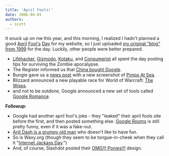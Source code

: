 ```yaml
---
title: 'April Fools!'
date: 2006-04-01
authors:
  - scott
---
```


It snuck up on me this year, and this morning, I realized I hadn't planned a good [April](/blog/2001/i-have-seen-the-light/) [Fool's](/blog/2004/moving-to-new-york/) [Day](/blog/2005/new-design/) for my website, so I just uploaded [my original "blog" from 1999](/site-archives/blog/v1/) for the day. Luckily, other people were better prepared.

- [Lifehacker](http://www.lifehacker.com/software/zombies/), [Gizmodo](http://gizmodo.com/gadgets/zombies/), [Kotaku](http://www.kotaku.com/gaming/zombies/), and [Consumerist](http://www.consumerist.com/consumer/zombies/) all spent the day posting tips for surviving the Zombie apocalypse.
- The Register informed us that [China bought Google](http://www.theregister.co.uk/2006/04/01/china_buys_google/).
- Bungie gave us a [news post](http://bungie.com/News/TopStory.aspx?story=BngeWklyUpdteMar31&p=6540570) with a new screenshot of [Pimps At Sea](http://bungie.com/images/news/inlineimages/PASLive_firstscreen.jpg).
- Blizzard announced a new playable race for World of Warcraft: [The Wisps](http://www.worldofwarcraft.com/burningcrusade/townhall/wisps.html).
- and not to be outdone, Google announced a new set of tools called [Google Romance](http://www.google.com/romance/).

**Followup:**

- Google had another april fool's joke - they "leaked" their april fools site before the first, and then posted something else. [Google Rooms](http://blog.outer-court.com/archive/2006-04-01-n20.html) is still pretty funny, even if it was a fake-out.
- [Anil Dash is a grumpy old man](http://www.dashes.com/anil/2006/03/31/your_april_fool) who doesn't like to have fun.
- So is Waxy.org (though they seem to be tongue-in-cheek when they call it "[Internet Jackass Day](http://www.waxy.org/archive/2006/03/31/internet.shtml).")
- And, of course, Slashdot posted their [OMG!!! Ponies!!!](http://flickr.com/photos/avalonstar/122431398/) design.
